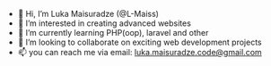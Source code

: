 - 👋 Hi, I’m Luka Maisuradze (@L-Maiss)
- 👀 I’m interested in creating advanced websites
- 🌱 I’m currently learning PHP(oop), laravel and other
- 💞️ I’m looking to collaborate on exciting web development projects
- 📫 you can reach me via email: luka.maisuradze.code@gmail.com
